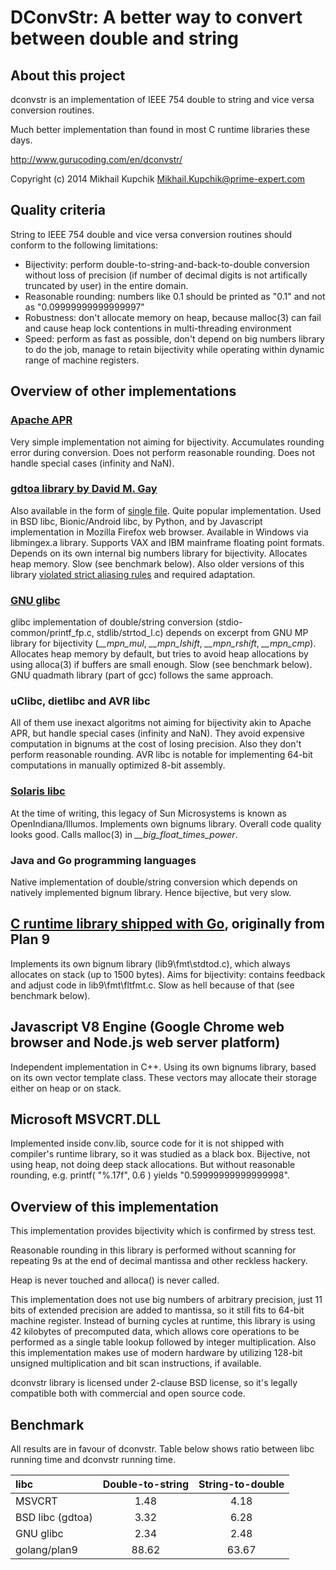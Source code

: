 
# DConvStr: A better way to convert between double and string

## About this project
dconvstr is an implementation of IEEE 754 double to string and vice versa conversion routines.

Much better implementation than found in most C runtime libraries these days.

http://www.gurucoding.com/en/dconvstr/

Copyright (c) 2014 Mikhail Kupchik <Mikhail.Kupchik@prime-expert.com>

## Quality criteria
String to IEEE 754 double and vice versa conversion routines should conform 
to the following limitations:
* Bijectivity: perform double-to-string-and-back-to-double conversion without loss of precision
  (if number of decimal digits is not artifically truncated by user) in the entire domain.
* Reasonable rounding: numbers like 0.1 should be printed as "0.1" and not as "0.09999999999999997"
* Robustness: don't allocate memory on heap, because malloc(3) can fail and cause heap 
  lock contentions in multi-threading environment
* Speed: perform as fast as possible, don't depend on big numbers library to do the job,
  manage to retain bijectivity while operating within dynamic range of machine registers.

## Overview of other implementations
### [Apache APR](https://svn.apache.org/repos/asf/apr/apr/trunk/strings/apr_snprintf.c)
Very simple implementation not aiming for bijectivity. Accumulates rounding error during conversion.
Does not perform reasonable rounding. Does not handle special cases (infinity and NaN).

### [gdtoa library by David M. Gay](http://svnweb.freebsd.org/base/head/contrib/gdtoa/)
Also available in the form of [single file](http://www.netlib.org/fp/dtoa.c).
Quite popular implementation. Used in BSD libc, Bionic/Android libc, by Python, and by 
Javascript implementation in Mozilla Firefox web browser. Available in Windows via libmingex.a library.
Supports VAX and IBM mainframe floating point formats. Depends on its own internal 
big numbers library for bijectivity. Allocates heap memory. Slow (see benchmark below).
Also older versions of this library [violated strict aliasing rules](http://patrakov.blogspot.com/2009/03/dont-use-old-dtoac.html)
and required adaptation. 

### [GNU glibc](http://www.gnu.org/software/libc/)
glibc implementation of double/string conversion (stdio-common/printf_fp.c, stdlib/strtod_l.c) depends on 
excerpt from GNU MP library for bijectivity (*__mpn_mul*, *__mpn_lshift*, *__mpn_rshift*, *__mpn_cmp*).
Allocates heap memory by default, but tries to avoid heap allocations by using alloca(3) if buffers 
are small enough. Slow (see benchmark below). GNU quadmath library (part of gcc) follows the same approach.

### uClibc, dietlibc and AVR libc
All of them use inexact algoritms not aiming for bijectivity akin to Apache APR, but handle special cases
(infinity and NaN). They avoid expensive computation in bignums at the cost of losing precision.
Also they don't perform reasonable rounding. AVR libc is notable for implementing 64-bit computations 
in manually optimized 8-bit assembly.

### [Solaris libc](https://github.com/joyent/illumos-joyent/blob/master/usr/src/lib/libc/port/fp/decimal_bin.c)
At the time of writing, this legacy of Sun Microsystems is known as OpenIndiana/Illumos.
Implements own bignums library. Overall code quality looks good. Calls malloc(3) in *__big_float_times_power*.

### Java and Go programming languages
Native implementation of double/string conversion which depends on natively implemented bignum library.
Hence bijective, but very slow.

## [C runtime library shipped with Go](http://golang.org/src/lib9/fmt/strtod.c), originally from Plan 9
Implements its own bignum library (lib9\fmt\stdtod.c), which always allocates on stack (up to 1500 bytes).
Aims for bijectivity: contains feedback and adjust code in lib9\fmt\fltfmt.c. Slow as hell because of that
(see benchmark below).

## Javascript V8 Engine (Google Chrome web browser and Node.js web server platform)
Independent implementation in C++. Using its own bignums library, based on its own vector template class.
These vectors may allocate their storage either on heap or on stack.

## Microsoft MSVCRT.DLL
Implemented inside conv.lib, source code for it is not shipped with compiler's runtime library, so it was 
studied as a black box. Bijective, not using heap, not doing deep stack allocations. But without 
reasonable rounding, e.g. printf( "%.17f", 0.6 ) yields "0.59999999999999998".

## Overview of this implementation
This implementation provides bijectivity which is confirmed by stress test.

Reasonable rounding in this library is performed without scanning for repeating 9s at the end 
of decimal mantissa and other reckless hackery.

Heap is never touched and alloca() is never called.

This implementation does not use big numbers of arbitrary precision, just 11 bits of extended precision
are added to mantissa, so it still fits to 64-bit machine register. Instead of burning cycles at runtime,
this library is using 42 kilobytes of precomputed data, which allows core operations to be performed
as a single table lookup followed by integer multiplication. Also this implementation makes use of 
modern hardware by utilizing 128-bit unsigned multiplication and bit scan instructions, if available.

dconvstr library is licensed under 2-clause BSD license, so it's legally compatible both with
commercial and open source code.

## Benchmark
All results are in favour of dconvstr.
Table below shows ratio between libc running time and dconvstr running time.

| libc             | Double-to-string | String-to-double |
| :--------------- |:----------------:|:----------------:|
| MSVCRT           |      1.48        |       4.18       |
| BSD libc (gdtoa) |      3.32        |       6.28       |
| GNU glibc        |      2.34        |       2.48       |
| golang/plan9     |     88.62        |      63.67       |
